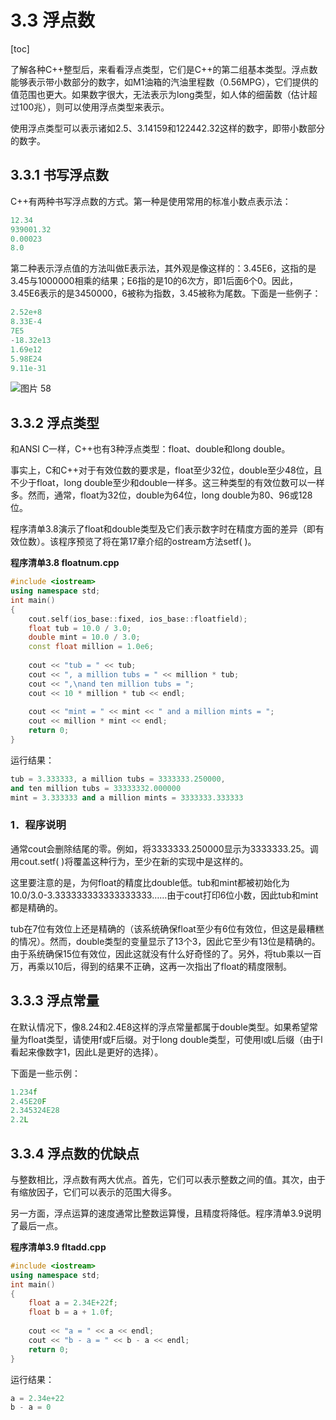 # 3.3 浮点数

[toc]

了解各种C++整型后，来看看浮点类型，它们是C++的第二组基本类型。浮点数能够表示带小数部分的数字，如M1油箱的汽油里程数（0.56MPG），它们提供的值范围也更大。如果数字很大，无法表示为long类型，如人体的细菌数（估计超过100兆），则可以使用浮点类型来表示。

使用浮点类型可以表示诸如2.5、3.14159和122442.32这样的数字，即带小数部分的数字。

## 3.3.1 书写浮点数

C++有两种书写浮点数的方式。第一种是使用常用的标准小数点表示法：

```c++
12.34
939001.32
0.00023
8.0    
```

第二种表示浮点值的方法叫做E表示法，其外观是像这样的：3.45E6，这指的是3.45与1000000相乘的结果；E6指的是10的6次方，即1后面6个0。因此，3.45E6表示的是3450000，6被称为指数，3.45被称为尾数。下面是一些例子：

```c++
2.52e+8
8.33E-4
7E5
-18.32e13
1.69e12
5.98E24
9.11e-31
```

![图片 58](D:/GitRep/Cpp/Chapter3/3.3%20%E6%B5%AE%E7%82%B9%E6%95%B0.assets/167.png)

## 3.3.2 浮点类型

和ANSI C一样，C++也有3种浮点类型：float、double和long double。

事实上，C和C++对于有效位数的要求是，float至少32位，double至少48位，且不少于float，long double至少和double一样多。这三种类型的有效位数可以一样多。然而，通常，float为32位，double为64位，long double为80、96或128位。

程序清单3.8演示了float和double类型及它们表示数字时在精度方面的差异（即有效位数）。该程序预览了将在第17章介绍的ostream方法setf( )。

**程序清单3.8 floatnum.cpp**

```c++
#include <iostream>
using namespace std;
int main()
{
    cout.self(ios_base::fixed, ios_base::floatfield);
    float tub = 10.0 / 3.0;
    double mint = 10.0 / 3.0;
    const float million = 1.0e6;
    
    cout << "tub = " << tub;
    cout << ", a million tubs = " << million * tub;
    cout << ",\nand ten million tubs = ";
    cout << 10 * million * tub << endl;
    
    cout << "mint = " << mint << " and a million mints = ";
    cout << million * mint << endl;
    return 0;
}
```

运行结果：

```c++
tub = 3.333333, a million tubs = 3333333.250000,
and ten million tubs = 33333332.000000
mint = 3.333333 and a million mints = 3333333.333333
```

### 1．程序说明

通常cout会删除结尾的零。例如，将3333333.250000显示为3333333.25。调用cout.setf( )将覆盖这种行为，至少在新的实现中是这样的。

这里要注意的是，为何float的精度比double低。tub和mint都被初始化为10.0/3.0-3.333333333333333333……由于cout打印6位小数，因此tub和mint都是精确的。

tub在7位有效位上还是精确的（该系统确保float至少有6位有效位，但这是最糟糕的情况）。然而，double类型的变量显示了13个3，因此它至少有13位是精确的。由于系统确保15位有效位，因此这就没有什么好奇怪的了。另外，将tub乘以一百万，再乘以10后，得到的结果不正确，这再一次指出了float的精度限制。

## 3.3.3 浮点常量

在默认情况下，像8.24和2.4E8这样的浮点常量都属于double类型。如果希望常量为float类型，请使用f或F后缀。对于long double类型，可使用l或L后缀（由于l看起来像数字1，因此L是更好的选择）。

下面是一些示例：

```c++
1.234f
2.45E20F
2.345324E28
2.2L
```

## 3.3.4 浮点数的优缺点

与整数相比，浮点数有两大优点。首先，它们可以表示整数之间的值。其次，由于有缩放因子，它们可以表示的范围大得多。

另一方面，浮点运算的速度通常比整数运算慢，且精度将降低。程序清单3.9说明了最后一点。

**程序清单3.9 fltadd.cpp**

```c++
#include <iostream>
using namespace std;
int main()
{
    float a = 2.34E+22f;
    float b = a + 1.0f;
    
    cout << "a = " << a << endl;
    cout << "b - a = " << b - a << endl;
    return 0;
}
```

运行结果：

```c++
a = 2.34e+22
b - a = 0
```

